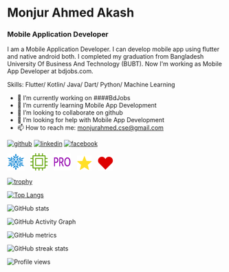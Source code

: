 
# Monjur Ahmed Akash
### Mobile Application Developer

I am a Mobile Application Developer. I can develop mobile app using flutter and native android both. I completed my graduation from Bangladesh University Of Business And Technology (BUBT). Now I'm working as Mobile App Developer at bdjobs.com.

Skills: Flutter/ Kotlin/ Java/ Dart/ Python/ Machine Learning

- 🔭 I’m currently working on ####BdJobs 
- 🌱 I’m currently learning Mobile App Development 
- 👯 I’m looking to collaborate on github 
- 🤔 I’m looking for help with Mobile App Development 
- 📫 How to reach me: monjurahmed.cse@gmail.com 


[<img src='https://cdn.jsdelivr.net/npm/simple-icons@3.0.1/icons/github.svg' alt='github' height='40'>](https://github.com/monjur3069)  [<img src='https://cdn.jsdelivr.net/npm/simple-icons@3.0.1/icons/linkedin.svg' alt='linkedin' height='40'>](https://www.linkedin.com/in/monjur-ahmed-450ab71b4/)  [<img src='https://cdn.jsdelivr.net/npm/simple-icons@3.0.1/icons/facebook.svg' alt='facebook' height='40'>](https://www.facebook.com/monjur3069)  

<a href='https://archiveprogram.github.com/'><img src='https://raw.githubusercontent.com/acervenky/animated-github-badges/master/assets/acbadge.gif' width='40' height='40'></a> <a href='https://docs.github.com/en/developers'><img src='https://raw.githubusercontent.com/acervenky/animated-github-badges/master/assets/devbadge.gif' width='40' height='40'></a> <a href='https://github.com/pricing'><img src='https://raw.githubusercontent.com/acervenky/animated-github-badges/master/assets/pro.gif' width='40' height='40'></a> <a href='https://stars.github.com/'><img src='https://raw.githubusercontent.com/acervenky/animated-github-badges/master/assets/starbadge.gif' width='35' height='35'></a> <a href='https://docs.github.com/en/github/supporting-the-open-source-community-with-github-sponsors'><img src='https://raw.githubusercontent.com/acervenky/animated-github-badges/master/assets/sponsorbadge.gif' width='35' height='35'></a> 

[![trophy](https://github-profile-trophy.vercel.app/?username=monjur3069)](https://github.com/ryo-ma/github-profile-trophy)

[![Top Langs](https://github-readme-stats.vercel.app/api/top-langs/?username=monjur3069)](https://github.com/anuraghazra/github-readme-stats)

![GitHub stats](https://github-readme-stats.vercel.app/api?username=monjur3069&show_icons=true&count_private=true)  

![GitHub Activity Graph](https://activity-graph.herokuapp.com/graph?username=monjur3069)  

![GitHub metrics](https://metrics.lecoq.io/monjur3069)  

![GitHub streak stats](https://streak-stats.demolab.com/?user=monjur3069)  

![Profile views](https://gpvc.arturio.dev/monjur3069)  
